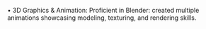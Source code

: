 •	3D Graphics & Animation:
Proficient in Blender: created multiple animations showcasing modeling, texturing, and rendering skills. 
